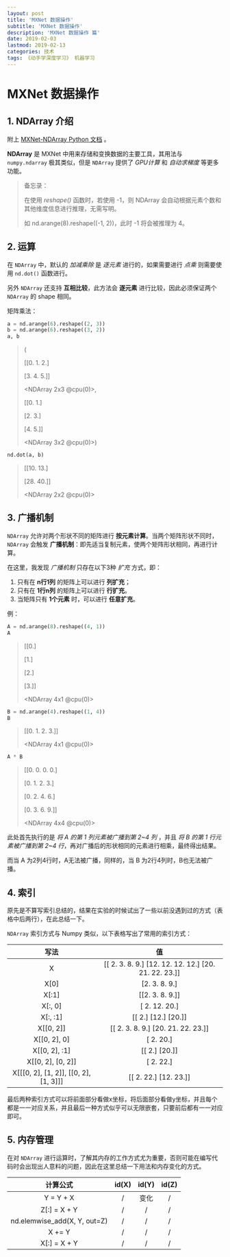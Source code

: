 ```yaml
---
layout: post
title: 'MXNet 数据操作'
subtitle: 'MXNet 数据操作'
description: 'MXNet 数据操作 篇'
date: 2019-02-03
lastmod: 2019-02-13
categories: 技术
tags: 《动手学深度学习》 机器学习
---
```

# MXNet 数据操作

## 1. NDArray 介绍

附上 [MXNet-NDArray Python 文档](https://mxnet.apache.org/api/python/ndarray/ndarray.html) 。

**NDArray** 是 MXNet 中用来存储和变换数据的主要工具，其用法与 `numpy.ndarray` 极其类似，但是 `NDArray` 提供了 *GPU计算* 和 *自动求梯度* 等更多功能。

>备忘录：
>
>在使用 *reshape()* 函数时，若使用 -1，则 NDArray 会自动根据元素个数和其他维度信息进行推理，无需写明。
>
>如 nd.arange(8).reshape((-1, 2))，此时 -1 将会被推理为 4。



## 2. 运算

在 `NDArray` 中，默认的 *加减乘除* 是 *逐元素* 进行的，如果需要进行 *点乘* 则需要使用 `nd.dot()` 函数进行。

另外 `NDArray` 还支持 **互相比较**，此方法会 **逐元素** 进行比较，因此必须保证两个 `NDArray` 的 shape 相同。

矩阵乘法：

~~~python
a = nd.arange(6).reshape((2, 3))
b = nd.arange(6).reshape((3, 2))
a, b
~~~

>(
>
>[[0. 1. 2.]
>
>[3. 4. 5.]]
>
><NDArray 2x3 @cpu(0)>, 
>
>[[0. 1.]
>
>[2. 3.]
>
>[4. 5.]]
>
><NDArray 3x2 @cpu(0)>)

~~~python
nd.dot(a, b)
~~~

>[[10. 13.]
>
>[28. 40.]]
>
><NDArray 2x2 @cpu(0)>



## 3. 广播机制

`NDArray` 允许对两个形状不同的矩阵进行 **按元素计算**。当两个矩阵形状不同时，`NDArray` 会触发 **广播机制**：即先适当复制元素，使两个矩阵形状相同，再进行计算。

在这里，我发现 *广播机制* 只存在以下3种 *扩充* 方式，即：

1. 只有在 **n行1列** 的矩阵上可以进行 **列扩充**；
2. 只有在 **1行n列** 的矩阵上可以进行 **行扩充**。
3. 当矩阵只有 **1个元素** 时，可以进行 **任意扩充**。

例：

~~~python
A = nd.arange(8).reshape((4, 1))
A
~~~

>[[0.]
>
>[1.]
>
>[2.]
>
>[3.]]
>
><NDArray 4x1 @cpu(0)>

```python
B = nd.arange(4).reshape((1, 4))
B
```

>[[0. 1. 2. 3.]]
>
><NDArray 4x1 @cpu(0)>

~~~python
A * B
~~~

>[[0. 0. 0. 0.]
>
>[0. 1. 2. 3.]
>
>[0. 2. 4. 6.]
>
>[0. 3. 6. 9.]]
>
><NDArray 4x4 @cpu(0)>

此处首先执行的是 *将 A 的第 1 列元素被广播到第 2~4 列* ，并且 *将 B 的第 1 行元素被广播到第 2~4 行*，再对广播后的形状相同的元素进行相乘，最终得出结果。

而当 A 为2列4行时，A无法被广播，同样的，当 B 为2行4列时，B也无法被广播。



## 4. 索引

原先是不算写索引总结的，结果在实验的时候试出了一些以前没遇到过的方式（表格中后两行），在此总结一下。

`NDArray` 索引方式与 Numpy 类似，以下表格写出了常用的索引方式：

|                 写法                  |                          值                          |
| :-----------------------------------: | :--------------------------------------------------: |
|                   X                   | [[ 2. 3. 8. 9.] [12. 12. 12. 12.] [20. 21. 22. 23.]] |
|                 X[0]                  |                    [2. 3. 8. 9.]                     |
|                 X[:1]                 |                   [[2. 3. 8. 9.]]                    |
|                X[:, 0]                |                    [ 2. 12. 20.]                     |
|               X[:, :1]                |                 [[ 2.] [12.] [20.]]                  |
|               X[[0, 2]]               |        [[ 2.  3.  8.  9.] [20. 21. 22. 23.]]         |
|             X[[0, 2], 0]              |                      [ 2. 20.]                       |
|             X[[0, 2], :1]             |                    [[ 2.] [20.]]                     |
|           X[[0, 2], [0, 2]]           |                      [ 2. 22.]                       |
| X[[[0, 2], [1, 2]], [[0, 2], [1, 3]]] |                [[ 2. 22.] [12. 23.]]                 |

最后两种索引方式可以将前面部分看做x坐标，将后面部分看做y坐标，并且每个都是一一对应关系，并且最后一种方式似乎可以无限嵌套，只要前后都有一一对应即可。



## 5. 内存管理

在对 `NDArray` 进行运算时，了解其内存的工作方式尤为重要，否则可能在编写代码时会出现出人意料的问题，因此在这里总结一下用法和内存变化的方式。

|           计算公式           | id(X) | id(Y) | id(Z) |
| :--------------------------: | :---: | :---: | :---: |
|          Y = Y + X           |   /   | 变化  |   /   |
|         Z[:] = X + Y         |   /   |   /   |   /   |
| nd.elemwise_add(X, Y, out=Z) |   /   |   /   |   /   |
|            X += Y            |   /   |   /   |   /   |
|         X[:] = X + Y         |   /   |   /   |   /   |

